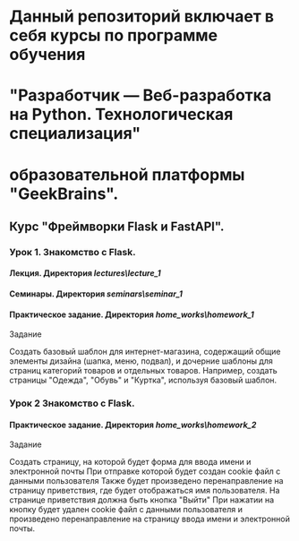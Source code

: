 # Данный репозиторий включает в себя курсы по программе обучения 
# "Разработчик — Веб-разработка на Python. Технологическая специализация" 
# образовательной платформы "GeekBrains".

## Курс "Фреймворки Flask и FastAPI".

### Урок 1. Знакомство с Flask.

#### Лекция. Директория *lectures\lecture_1*

#### Семинары. Директория *seminars\seminar_1*

#### Практическое задание. Директория *home_works\homework_1*

Задание

Создать базовый шаблон для интернет-магазина,
содержащий общие элементы дизайна (шапка, меню,
подвал), и дочерние шаблоны для страниц категорий
товаров и отдельных товаров.
Например, создать страницы "Одежда", "Обувь" и "Куртка",
используя базовый шаблон.

### Урок 2 Знакомство с Flask.

#### Практическое задание. Директория *home_works\homework_2*

Задание

Создать страницу, на которой будет форма для ввода имени
и электронной почты
При отправке которой будет создан cookie файл с данными
пользователя
Также будет произведено перенаправление на страницу
приветствия, где будет отображаться имя пользователя.
На странице приветствия должна быть кнопка "Выйти"
При нажатии на кнопку будет удален cookie файл с данными
пользователя и произведено перенаправление на страницу
ввода имени и электронной почты.